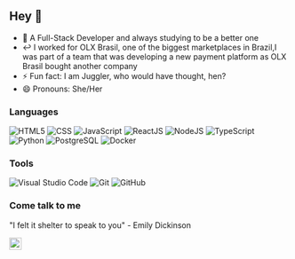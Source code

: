 ## Hey 👋

- 🌱 A Full-Stack Developer and always studying to be a better one
- ↩️ I worked for OLX Brasil, one of the biggest marketplaces in Brazil,I was part of a team that was developing a new payment platform as OLX Brasil bought another company 
- ⚡ Fun fact: I am  Juggler, who would have thought, hen?
- 😄 Pronouns: She/Her

### Languages

![HTML5](https://img.shields.io/badge/-HTML5-333333?style=flat&logo=HTML5)
![CSS](https://img.shields.io/badge/-CSS-333333?style=flat&logo=CSS3&logoColor=1572B6)
![JavaScript](https://img.shields.io/badge/-JavaScript-333333?style=flat&logo=javascript)
![ReactJS](https://img.shields.io/badge/-React-333333?style=flat&logo=react)
![NodeJS](https://img.shields.io/badge/-Node.js-333333?style=flat&logo=node.js)
![TypeScript](https://img.shields.io/badge/-TypeScript-333333?style=flat&logo=typescript)
![Python](https://img.shields.io/badge/-Python-333333?style=flat&logo=python)
![PostgreSQL](https://img.shields.io/badge/-PostgreSQL-333333?style=flat&logo=postgresql)
![Docker](https://img.shields.io/badge/-Docker-333333?style=flat&logo=Docker)

### Tools

![Visual Studio Code](https://img.shields.io/badge/-Visual%20Studio%20Code-333333?style=flat&logo=visual-studio-code&logoColor=007ACC)
![Git](https://img.shields.io/badge/-Git-333333?style=flat&logo=git)
![GitHub](https://img.shields.io/badge/-GitHub-333333?style=flat&logo=github)

### Come talk to me
"I felt it shelter to speak to you" - Emily Dickinson

[<img align="left" alt="holisitc_developer | LinkedIn" width="22px" src="https://cdn.jsdelivr.net/npm/simple-icons@v3/icons/linkedin.svg" />][linkedin]



[linkedin]: https://www.linkedin.com/in/lia-ximenes-204838202/



